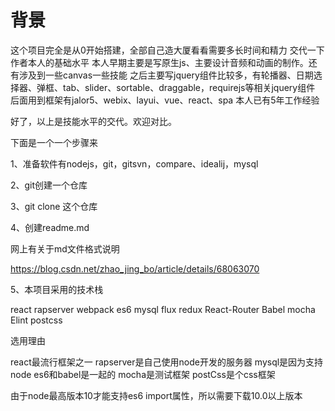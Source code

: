 # 背景
这个项目完全是从0开始搭建，全部自己造大厦看看需要多长时间和精力
交代一下作者本人的基础水平
本人早期主要是写原生js、主要设计音频和动画的制作。还有涉及到一些canvas一些技能
之后主要写jquery组件比较多，有轮播器、日期选择器、弹框、tab、slider、sortable、draggable，requirejs等相关jquery组件
后面用到框架有jalor5、webix、layui、vue、react、spa
本人已有5年工作经验

好了，以上是技能水平的交代。欢迎对比。

下面是一个一个步骤来

1、准备软件有nodejs，git，gitsvn，compare、idealij，mysql

2、git创建一个仓库

3、git clone 这个仓库

4、创建readme.md

网上有关于md文件格式说明

https://blog.csdn.net/zhao_jing_bo/article/details/68063070

5、本项目采用的技术栈 

react
rapserver
webpack
es6
mysql
flux
redux 
React-Router
Babel
mocha
Elint
postcss

选用理由

react最流行框架之一
rapserver是自己使用node开发的服务器
mysql是因为支持node
es6和babel是一起的
mocha是测试框架
postCss是个css框架


由于node最高版本10才能支持es6 import属性，所以需要下载10.0以上版本

